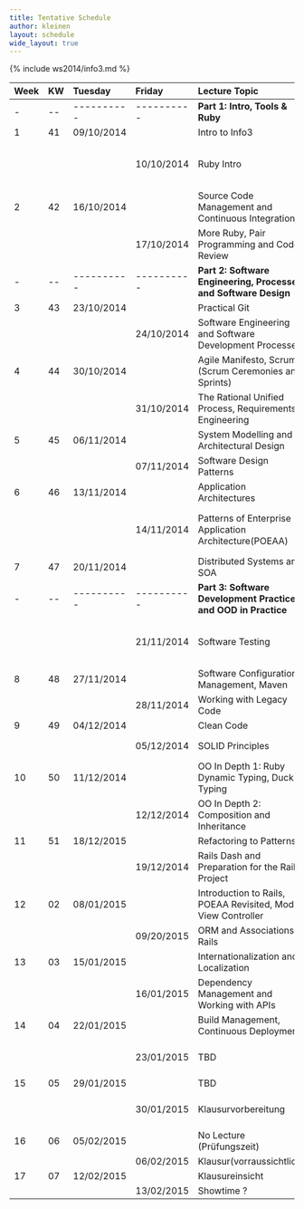```yaml
---
title: Tentative Schedule
author: kleinen
layout: schedule
wide_layout: true
---
```


{% include ws2014/info3.md %}


|Week   |KW     |Tuesday   |Friday    |Lecture Topic                                                  |Lab                                                                                   |Group    |
|:------|:------|:------   |:------   |:------                                                        |:------                                                                               |:------  |
|-      |--     |----------|----------|**Part 1: Intro, Tools & Ruby**                                |                                                                                      |         |
|1      |41     |09/10/2014|          |Intro to Info3                                                 |                                                                                      |         |
|       |       |          |10/10/2014|Ruby Intro                                                     |Installation Party 14:00-15:30 WH-C 537 for both groups!                              |both     |
|2      |42     |16/10/2014|          |Source Code Management and Continuous Integration              |                                                                                      |         |
|       |       |          |17/10/2014|More Ruby, Pair Programming and Code Review                    |[1 - Lab Startup and Ruby Finger Exercises](../labs/lab-01-startup.html)              |1. Gruppe|
|-      |--     |----------|----------|**Part 2: Software Engineering, Processes and Software Design**|                                                                                      |         |
|3      |43     |23/10/2014|          |Practical Git                                                  |                                                                                      |         |
|       |       |          |24/10/2014|Software Engineering and Software Development Processes        |[1 - Lab Startup and Ruby Finger Exercises](../labs/lab-01-startup.html)              |2. Gruppe|
|4      |44     |30/10/2014|          |Agile Manifesto, Scrum (Scrum Ceremonies and Sprints)          |                                                                                      |         |
|       |       |          |31/10/2014|The Rational Unified Process, Requirements Engineering         |[2 - Use Cases and Class Diagrams](../labs/lab-02-usecases-class.html)                |1. Gruppe|
|5      |45     |06/11/2014|          |System Modelling and Architectural Design                      |                                                                                      |         |
|       |       |          |07/11/2014|Software Design Patterns                                       |[2 - Use Cases and Class Diagrams](../labs/lab-02-usecases-class.html)                |2. Gruppe|
|6      |46     |13/11/2014|          |Application Architectures                                      |                                                                                      |         |
|       |       |          |14/11/2014|Patterns of Enterprise Application Architecture(POEAA)         |[3 - Sequence Diagrams and State Machine Diagrams](../labs/lab-03-sequence-state.html)|1. Gruppe|
|7      |47     |20/11/2014|          |Distributed Systems and SOA                                    |                                                                                      |         |
|-      |--     |----------|----------|**Part 3: Software Development Practices and OOD in Practice** |                                                                                      |         |
|       |       |          |21/11/2014|Software Testing                                               |[3 - Sequence Diagrams and State Machine Diagrams](../labs/lab-03-sequence-state.html)|2. Gruppe|
|8      |48     |27/11/2014|          |Software Configuration Management, Maven                       |                                                                                      |         |
|       |       |          |28/11/2014|Working with Legacy Code                                       |[4 - Testing](../labs/lab-04-testing.html)                                            |1. Gruppe|
|9      |49     |04/12/2014|          |Clean Code                                                     |                                                                                      |         |
|       |       |          |05/12/2014|SOLID Principles                                               |[4 - Testing](../labs/lab-04-testing.html)                                            |2. Gruppe|
|10     |50     |11/12/2014|          |OO In Depth 1: Ruby Dynamic Typing, Duck Typing                |                                                                                      |         |
|       |       |          |12/12/2014|OO In Depth 2: Composition and Inheritance                     |[5 - Legacy Code - Refactoring to Patterns](../labs/lab-05-legacy.html)               |1. Gruppe|
|11     |51     |18/12/2015|          |Refactoring to Patterns                                        |                                                                                      |         |
|       |       |          |19/12/2014|Rails Dash and Preparation for the Rails Project               |[5 - Legacy Code - Refactoring to Patterns](../labs/lab-05-legacy.html)               |2. Gruppe|
|12     |02     |08/01/2015|          |Introduction to Rails, POEAA Revisited, Model View Controller  |                                                                                      |         |
|       |       |          |09/20/2015|ORM and Associations in Rails                                  |[6 - Rails First Steps](../labs/lab-06-rails-1.html)                                  |1. Gruppe|
|13     |03     |15/01/2015|          |Internationalization and Localization                          |                                                                                      |         |
|       |       |          |16/01/2015|Dependency Management and Working with APIs                    |[6 - Rails First Steps](../labs/lab-06-rails-1.html)                                  |2. Gruppe|
|14     |04     |22/01/2015|          |Build Management, Continuous Deployment                        |                                                                                      |         |
|       |       |          |23/01/2015|TBD                                                            |[7 - Rails Associations and Internationalization](../labs/lab-07-rails-2.html)        |1. Gruppe|
|15     |05     |29/01/2015|          |TBD                                                            |                                                                                      |         |
|       |       |          |30/01/2015|Klausurvorbereitung                                            |[7 - Rails Associations and Internationalization](../labs/lab-07-rails-2.html)        |2. Gruppe|
|16     |06     |05/02/2015|          |No Lecture (Prüfungszeit)                                      |                                                                                      |         |
|       |       |          |06/02/2015|Klausur(vorraussichtlich)                                      |                                                                                      |         |
|17     |07     |12/02/2015|          |Klausureinsicht                                                |                                                                                      |         |
|       |       |          |13/02/2015|Showtime ?                                                     |                                                                                      |         |


























